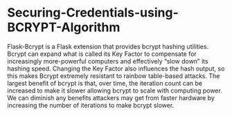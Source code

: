 # Securing-Credentials-using-BCRYPT-Algorithm

Flask-Bcrypt is a Flask extension that provides bcrypt hashing utilities. Bcrypt can expand what is called its Key Factor to compensate for increasingly more-powerful computers and effectively “slow down” its hashing speed. Changing the Key Factor also influences the hash output, so this makes Bcrypt extremely resistant to rainbow table-based attacks. The largest benefit of bcrypt is that, over time, the iteration count can be increased to make it slower allowing bcrypt to scale with computing power. We can diminish any benefits attackers may get from faster hardware by increasing the number of iterations to make bcrypt slower.


